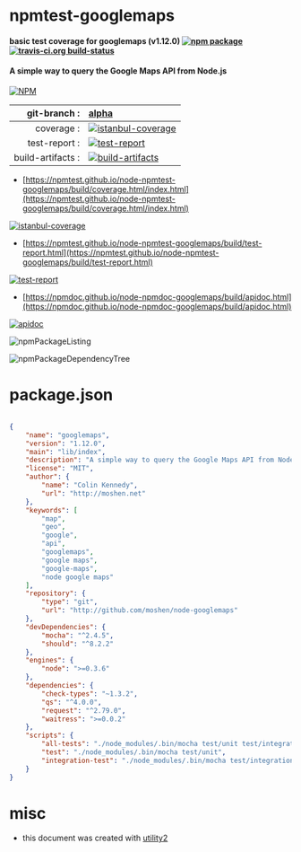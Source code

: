 # npmtest-googlemaps

#### basic test coverage for  googlemaps (v1.12.0)  [![npm package](https://img.shields.io/npm/v/npmtest-googlemaps.svg?style=flat-square)](https://www.npmjs.org/package/npmtest-googlemaps) [![travis-ci.org build-status](https://api.travis-ci.org/npmtest/node-npmtest-googlemaps.svg)](https://travis-ci.org/npmtest/node-npmtest-googlemaps)

#### A simple way to query the Google Maps API from Node.js

[![NPM](https://nodei.co/npm/googlemaps.png?downloads=true&downloadRank=true&stars=true)](https://www.npmjs.com/package/googlemaps)

| git-branch : | [alpha](https://github.com/npmtest/node-npmtest-googlemaps/tree/alpha)|
|--:|:--|
| coverage : | [![istanbul-coverage](https://npmtest.github.io/node-npmtest-googlemaps/build/coverage.badge.svg)](https://npmtest.github.io/node-npmtest-googlemaps/build/coverage.html/index.html)|
| test-report : | [![test-report](https://npmtest.github.io/node-npmtest-googlemaps/build/test-report.badge.svg)](https://npmtest.github.io/node-npmtest-googlemaps/build/test-report.html)|
| build-artifacts : | [![build-artifacts](https://npmtest.github.io/node-npmtest-googlemaps/glyphicons_144_folder_open.png)](https://github.com/npmtest/node-npmtest-googlemaps/tree/gh-pages/build)|

- [https://npmtest.github.io/node-npmtest-googlemaps/build/coverage.html/index.html](https://npmtest.github.io/node-npmtest-googlemaps/build/coverage.html/index.html)

[![istanbul-coverage](https://npmtest.github.io/node-npmtest-googlemaps/build/screenCapture.buildCi.browser.%252Ftmp%252Fbuild%252Fcoverage.lib.html.png)](https://npmtest.github.io/node-npmtest-googlemaps/build/coverage.html/index.html)

- [https://npmtest.github.io/node-npmtest-googlemaps/build/test-report.html](https://npmtest.github.io/node-npmtest-googlemaps/build/test-report.html)

[![test-report](https://npmtest.github.io/node-npmtest-googlemaps/build/screenCapture.buildCi.browser.%252Ftmp%252Fbuild%252Ftest-report.html.png)](https://npmtest.github.io/node-npmtest-googlemaps/build/test-report.html)

- [https://npmdoc.github.io/node-npmdoc-googlemaps/build/apidoc.html](https://npmdoc.github.io/node-npmdoc-googlemaps/build/apidoc.html)

[![apidoc](https://npmdoc.github.io/node-npmdoc-googlemaps/build/screenCapture.buildCi.browser.%252Ftmp%252Fbuild%252Fapidoc.html.png)](https://npmdoc.github.io/node-npmdoc-googlemaps/build/apidoc.html)

![npmPackageListing](https://npmtest.github.io/node-npmtest-googlemaps/build/screenCapture.npmPackageListing.svg)

![npmPackageDependencyTree](https://npmtest.github.io/node-npmtest-googlemaps/build/screenCapture.npmPackageDependencyTree.svg)



# package.json

```json

{
    "name": "googlemaps",
    "version": "1.12.0",
    "main": "lib/index",
    "description": "A simple way to query the Google Maps API from Node.js",
    "license": "MIT",
    "author": {
        "name": "Colin Kennedy",
        "url": "http://moshen.net"
    },
    "keywords": [
        "map",
        "geo",
        "google",
        "api",
        "googlemaps",
        "google maps",
        "google-maps",
        "node google maps"
    ],
    "repository": {
        "type": "git",
        "url": "http://github.com/moshen/node-googlemaps"
    },
    "devDependencies": {
        "mocha": "^2.4.5",
        "should": "^8.2.2"
    },
    "engines": {
        "node": ">=0.3.6"
    },
    "dependencies": {
        "check-types": "~1.3.2",
        "qs": "^4.0.0",
        "request": "^2.79.0",
        "waitress": ">=0.0.2"
    },
    "scripts": {
        "all-tests": "./node_modules/.bin/mocha test/unit test/integration",
        "test": "./node_modules/.bin/mocha test/unit",
        "integration-test": "./node_modules/.bin/mocha test/integration"
    }
}
```



# misc
- this document was created with [utility2](https://github.com/kaizhu256/node-utility2)
